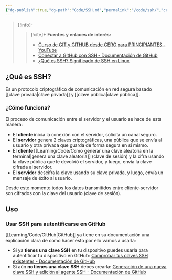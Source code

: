 ```yaml
---
{"dg-publish":true,"dg-path":"Code/SSH.md","permalink":"/code/ssh/","created":"2024-03-30T22:57","updated":"2024-04-01T18:47"}
---
```



> [!info]-
>> [!cite]+ **Fuentes y enlaces de interés:**
>> - [Curso de GIT y GITHUB desde CERO para PRINCIPIANTES - YouTube](https://youtube.com/watch?v=3GymExBkKjE)
>> - [Conectar a GitHub con SSH - Documentación de GitHub](https://docs.github.com/es/authentication/connecting-to-github-with-ssh)
>> - [¿Qué es SSH? Significado de SSH en Linux](https://www.freecodecamp.org/espanol/news/que-es-ssh-significado-de-ssh-en-linux/)

## ¿Qué es SSH?
Es un protocolo criptográfico de comunicación en red segura basado [[clave privada\|clave privada]] y [[clave pública\|clave pública]]. 

### ¿Cómo funciona?
El proceso de comunicación entre el servidor y el usuario se hace de esta manera:
- El **cliente** inicia la conexión con el servidor, solicita un canal seguro. 
- El **servidor** genera 2 claves criptográficas, una pública que se envía al usuario y otra privada que guarda de forma segura en si mismo. 
- El **cliente** [[Learning/Code/Como generar una clave aleatoria en la terminal\|genera una clave aleatoria]] (clave de sesión) y la cifra usando la clave pública que le devolvió el servidor, y luego, envía la clave cifrada al servidor.
- El **servidor** descifra la clave usando su clave privada, y luego, envía un mensaje de éxito al usuario.

Desde este momento todos los datos transmitidos entre cliente-servidor son cifrados con la clave del usuario (clave de sesión).

## Uso
### Usar SSH para autentificarse en GitHub
[[Learning/Code/GitHub\|GitHub]] ya tiene en su documentación una explicación clara de como hacer esto por ello vamos a usarla:
- Si ya **tienes una clave SSH** en tu dispositivo puedes usarla para autentificar tu dispositivo en GitHub: [Comprobar tus claves SSH existentes - Documentación de GitHub](https://docs.github.com/es/authentication/connecting-to-github-with-ssh/checking-for-existing-ssh-keys) 
- Si aún **no tienes una clave SSH** debes crearla: [Generación de una nueva clave SSH y adición al agente SSH - Documentación de GitHub](https://docs.github.com/es/authentication/connecting-to-github-with-ssh/generating-a-new-ssh-key-and-adding-it-to-the-ssh-agent) 
